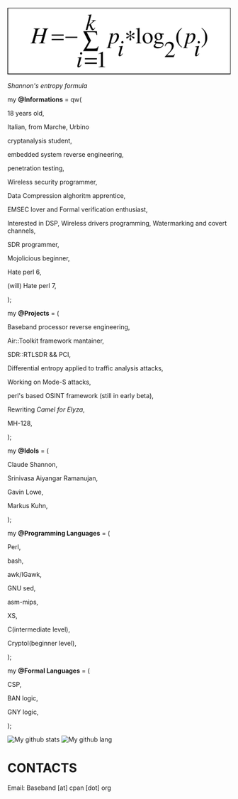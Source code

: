 ![image of entropy](https://github.com/Baseband-processor/Baseband-processor/blob/master/entropy.png)

*Shannon's entropy formula*

my **@Informations** = qw(

18 years old,

Italian, from Marche, Urbino

cryptanalysis student, 

embedded system reverse engineering,

penetration testing,

Wireless security programmer,

Data Compression alghoritm apprentice,

EMSEC lover and Formal verification enthusiast,

Interested in DSP, Wireless drivers programming, Watermarking and covert channels,

SDR programmer, 

Mojolicious beginner,

Hate perl 6,

(will) Hate perl 7,

);

my **@Projects** = (

Baseband processor reverse engineering,
    
Air::Toolkit framework mantainer,
    
SDR::RTLSDR && PCI,
    
Differential entropy applied to traffic analysis attacks,
        
Working on Mode-S attacks,
    
perl's based OSINT framework (still in early beta),

Rewriting _Camel for Elyza_,

MH-128,

);
    

my  **@Idols** = (

Claude Shannon,

Srinivasa Aiyangar Ramanujan,

Gavin Lowe,

Markus Kuhn,

);

my  **@Programming Languages** = ( 

Perl, 

bash,

awk/IGawk, 

GNU sed, 

asm-mips, 

XS, 

C(intermediate level), 

Cryptol(beginner level),

);

my **@Formal Languages** = (
 
CSP,

BAN logic,

GNY logic,

);

![My github stats](https://github-readme-stats.vercel.app/api?username=Baseband-processor&count_private=true&theme=dracula)
![My github lang](https://github-readme-stats.vercel.app/api/top-langs/?username=Baseband-processor&layout=compact&theme=dracula)


CONTACTS
================================
Email: Baseband [at] cpan [dot] org


